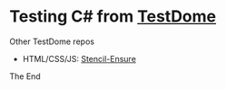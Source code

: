 # Testing C# from [TestDome](https://www.testdome.com/tests)

Other TestDome repos  

* HTML/CSS/JS: [Stencil-Ensure](https://github.com/rasor/stncl-ensure)

The End
